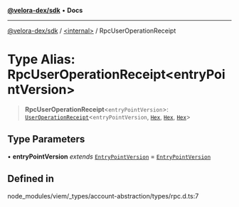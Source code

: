 [**@velora-dex/sdk**](../../README.md) • **Docs**

***

[@velora-dex/sdk](../../globals.md) / [\<internal\>](../README.md) / RpcUserOperationReceipt

# Type Alias: RpcUserOperationReceipt\<entryPointVersion\>

> **RpcUserOperationReceipt**\<`entryPointVersion`\>: [`UserOperationReceipt`](UserOperationReceipt.md)\<`entryPointVersion`, [`Hex`](Hex.md), [`Hex`](Hex.md), [`Hex`](Hex.md)\>

## Type Parameters

• **entryPointVersion** *extends* [`EntryPointVersion`](EntryPointVersion.md) = [`EntryPointVersion`](EntryPointVersion.md)

## Defined in

node\_modules/viem/\_types/account-abstraction/types/rpc.d.ts:7
